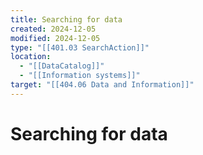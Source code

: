 ```yaml
---
title: Searching for data
created: 2024-12-05
modified: 2024-12-05
type: "[[401.03 SearchAction]]"
location:
  - "[[DataCatalog]]"
  - "[[Information systems]]"
target: "[[404.06 Data and Information]]"
---
```

# Searching for data